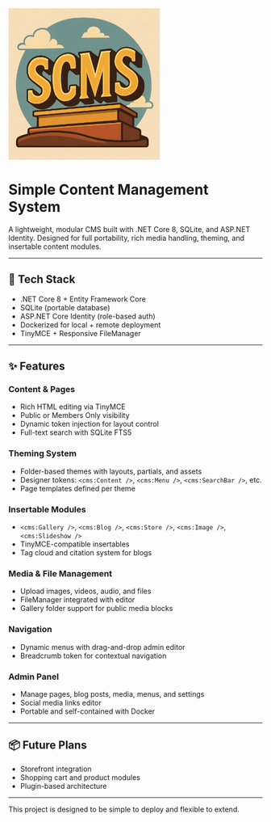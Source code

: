 <img src="Documentation/SCMS_Logo.png" alt="SCMS Logo" width="300" />


# Simple Content Management System

A lightweight, modular CMS built with .NET Core 8, SQLite, and ASP.NET Identity. Designed for full portability, rich media handling, theming, and insertable content modules.

---

## 🔧 Tech Stack
- .NET Core 8 + Entity Framework Core
- SQLite (portable database)
- ASP.NET Core Identity (role-based auth)
- Dockerized for local + remote deployment
- TinyMCE + Responsive FileManager

---

## ✨ Features

### Content & Pages
- Rich HTML editing via TinyMCE
- Public or Members Only visibility
- Dynamic token injection for layout control
- Full-text search with SQLite FTS5

### Theming System
- Folder-based themes with layouts, partials, and assets
- Designer tokens: `<cms:Content />`, `<cms:Menu />`, `<cms:SearchBar />`, etc.
- Page templates defined per theme

### Insertable Modules
- `<cms:Gallery />`, `<cms:Blog />`, `<cms:Store />`, `<cms:Image />`, `<cms:Slideshow />`
- TinyMCE-compatible insertables
- Tag cloud and citation system for blogs

### Media & File Management
- Upload images, videos, audio, and files
- FileManager integrated with editor
- Gallery folder support for public media blocks

### Navigation
- Dynamic menus with drag-and-drop admin editor
- Breadcrumb token for contextual navigation

### Admin Panel
- Manage pages, blog posts, media, menus, and settings
- Social media links editor
- Portable and self-contained with Docker

---

## 📦 Future Plans
- Storefront integration
- Shopping cart and product modules
- Plugin-based architecture

---

This project is designed to be simple to deploy and flexible to extend.
